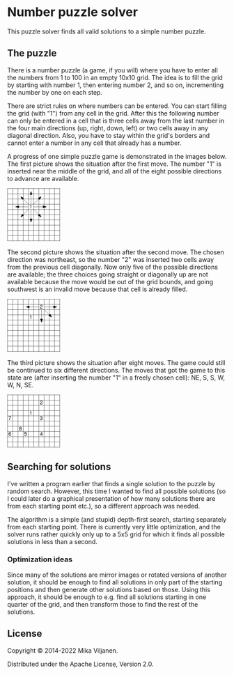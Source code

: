 Number puzzle solver
====================

This puzzle solver finds all valid solutions to a simple number puzzle.

## The puzzle

There is a number puzzle (a game, if you will) where you have to enter all the numbers from 1 to 100 in an empty 10x10 grid. The idea is to fill the grid by starting with number 1, then entering number 2, and so on, incrementing the number by one on each step.

There are strict rules on where numbers can be entered. You can start filling the grid (with "1") from any cell in the grid. After this the following number can only be entered in a cell that is three cells away from the last number in the four main directions (up, right, down, left) or two cells away in any diagonal direction. Also, you have to stay within the grid's borders and cannot enter a number in any cell that already has a number.

A progress of one simple puzzle game is demonstrated in the images below. The first picture shows the situation after the first move. The number "1" is inserted near the middle of the grid, and all of the eight possible directions to advance are available.

![Picture of a grid after the first move](/doc-img/firstMove.png "First move")

The second picture shows the situation after the second move. The chosen direction was northeast, so the number "2" was inserted two cells away from the previous cell diagonally. Now only five of the possible directions are available; the three choices going straight or diagonally up are not available because the move would be out of the grid bounds, and going southwest is an invalid move because that cell is already filled.

![Picture of a grid after two moves](/doc-img/secondMove.png "Second move")

The third picture shows the situation after eight moves. The game could still be continued to six different directions. The moves that got the game to this state are (after inserting the number "1" in a freely chosen cell): NE, S, S, W, W, N, SE.

![Picture of a grid after eight moves](/doc-img/thirdMove.png "After eight moves")

## Searching for solutions

I've written a program earlier that finds a single solution to the puzzle by random search. However, this time I wanted to find all possible solutions (so I could later do a graphical presentation of how many solutions there are from each starting point etc.), so a different approach was needed.

The algorithm is a simple (and stupid) depth-first search, starting separately from each starting point. There is currently very little optimization, and the solver runs rather quickly only up to a 5x5 grid for which it finds all possible solutions in less than a second.

### Optimization ideas

Since many of the solutions are mirror images or rotated versions of another solution, it should be enough to find all solutions in only part of the starting positions and then generate other solutions based on those. Using this approach, it should be enough to e.g. find all solutions starting in one quarter of the grid, and then transform those to find the rest of the solutions.

## License

Copyright © 2014-2022 Mika Viljanen.

Distributed under the Apache License, Version 2.0.
